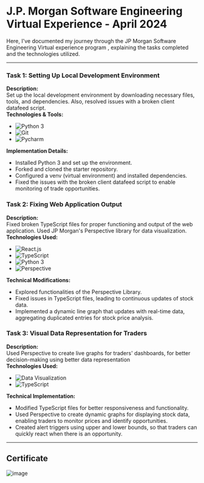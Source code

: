 # J.P. Morgan Software Engineering Virtual Experience - April 2024

Here, I've documented my journey through the JP Morgan Software Engineering Virtual experience program , explaining the tasks completed and the technologies utilized.

---

### Task 1: Setting Up Local Development Environment

**Description:** <br> Set up the local development environment by downloading necessary files, tools, and dependencies. Also, resolved issues with a broken client datafeed script. <br>
**Technologies & Tools:** <br>

- ![Python 3](https://img.shields.io/badge/-Python3-blue)
- ![Git](https://img.shields.io/badge/-Git-red)
- ![Pycharm](https://img.shields.io/badge/-Pycharm-green)

**Implementation Details:** <br>

- Installed Python 3 and set up the environment. <br>
- Forked and cloned the starter repository. <br>
- Configured a venv (virtual environment) and installed dependencies. <br>
- Fixed the issues with the broken client datafeed script to enable monitoring of trade opportunities. <br>

### Task 2: Fixing Web Application Output <br>

**Description:** <br> Fixed broken TypeScript files for proper functioning and output of the web application. Used JP Morgan's Perspective library for data visualization. <br>
**Technologies Used:** <br>

- ![React.js](https://img.shields.io/badge/-React.js-blue)
- ![TypeScript](https://img.shields.io/badge/-TypeScript-blueviolet)
- ![Python 3](https://img.shields.io/badge/-Python3-blue)
- ![Perspective](https://img.shields.io/badge/-Perspective-success)

**Technical Modifications:**<br>

- Explored functionalities of the Perspective Library.<br>
- Fixed issues in TypeScript files, leading to continuous updates of stock data.<br>
- Implemented a dynamic line graph that updates with real-time data, aggregating duplicated entries for stock price analysis.<br>

### Task 3: Visual Data Representation for Traders<br>

**Description:** <br>Used Perspective to create live graphs for traders' dashboards, for better decision-making using better data representation <br>
**Technologies Used:** <br>

- ![Data Visualization](https://img.shields.io/badge/-Data_Visualization-ff69b4)
- ![TypeScript](https://img.shields.io/badge/-TypeScript-blueviolet)

**Technical Implementation:** <br>

- Modified TypeScript files for better responsiveness and functionality. <br>
- Used Perspective to create dynamic graphs for displaying stock data, enabling traders to monitor prices and identify opportunities. <br>
- Created alert triggers using upper and lower bounds, so that traders can quickly react when there is an opportunity. <br>

---

## Certificate
![image](https://github.com/nightcoder26/jpmc-swe-virtual-exp/assets/77844703/7c99e2f7-ebe9-4b4e-92c2-01dbc04bc828)

